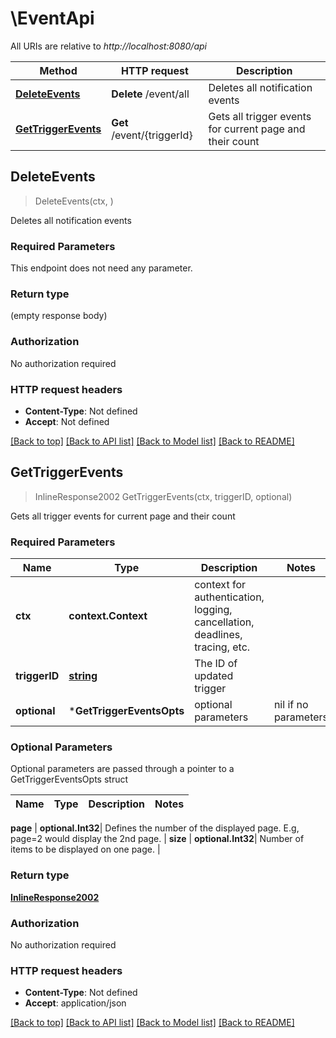 # \EventApi

All URIs are relative to *http://localhost:8080/api*

Method | HTTP request | Description
------------- | ------------- | -------------
[**DeleteEvents**](EventApi.md#DeleteEvents) | **Delete** /event/all | Deletes all notification events
[**GetTriggerEvents**](EventApi.md#GetTriggerEvents) | **Get** /event/{triggerId} | Gets all trigger events for current page and their count



## DeleteEvents

> DeleteEvents(ctx, )

Deletes all notification events

### Required Parameters

This endpoint does not need any parameter.

### Return type

 (empty response body)

### Authorization

No authorization required

### HTTP request headers

- **Content-Type**: Not defined
- **Accept**: Not defined

[[Back to top]](#) [[Back to API list]](../README.md#documentation-for-api-endpoints)
[[Back to Model list]](../README.md#documentation-for-models)
[[Back to README]](../README.md)


## GetTriggerEvents

> InlineResponse2002 GetTriggerEvents(ctx, triggerID, optional)

Gets all trigger events for current page and their count

### Required Parameters


Name | Type | Description  | Notes
------------- | ------------- | ------------- | -------------
**ctx** | **context.Context** | context for authentication, logging, cancellation, deadlines, tracing, etc.
**triggerID** | [**string**](.md)| The ID of updated trigger | 
 **optional** | ***GetTriggerEventsOpts** | optional parameters | nil if no parameters

### Optional Parameters

Optional parameters are passed through a pointer to a GetTriggerEventsOpts struct


Name | Type | Description  | Notes
------------- | ------------- | ------------- | -------------

 **page** | **optional.Int32**| Defines the number of the displayed page. E.g, page&#x3D;2 would display the 2nd page. | 
 **size** | **optional.Int32**| Number of items to be displayed on one page. | 

### Return type

[**InlineResponse2002**](inline_response_200_2.md)

### Authorization

No authorization required

### HTTP request headers

- **Content-Type**: Not defined
- **Accept**: application/json

[[Back to top]](#) [[Back to API list]](../README.md#documentation-for-api-endpoints)
[[Back to Model list]](../README.md#documentation-for-models)
[[Back to README]](../README.md)

